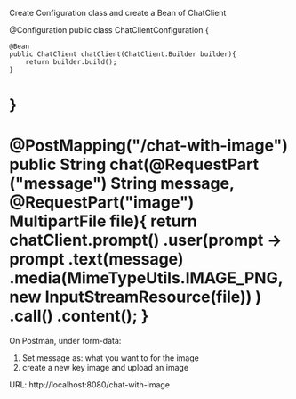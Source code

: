 Create Configuration class and create a Bean of ChatClient

@Configuration
public class ChatClientConfiguration {

    @Bean
    public ChatClient chatClient(ChatClient.Builder builder){
        return builder.build();
    }
}
=======================================================================================================
@PostMapping("/chat-with-image")
    public String chat(@RequestPart ("message") String message, @RequestPart("image") MultipartFile file){
        return chatClient.prompt()
                .user(prompt -> prompt
                    .text(message)
                    .media(MimeTypeUtils.IMAGE_PNG,new InputStreamResource(file))
                )
                .call()
                .content();
    }
=======================================================================================================
On Postman, under form-data:
 1) Set message as: what you want to for the image
 2) create a new key image and upload an image

URL: http://localhost:8080/chat-with-image
